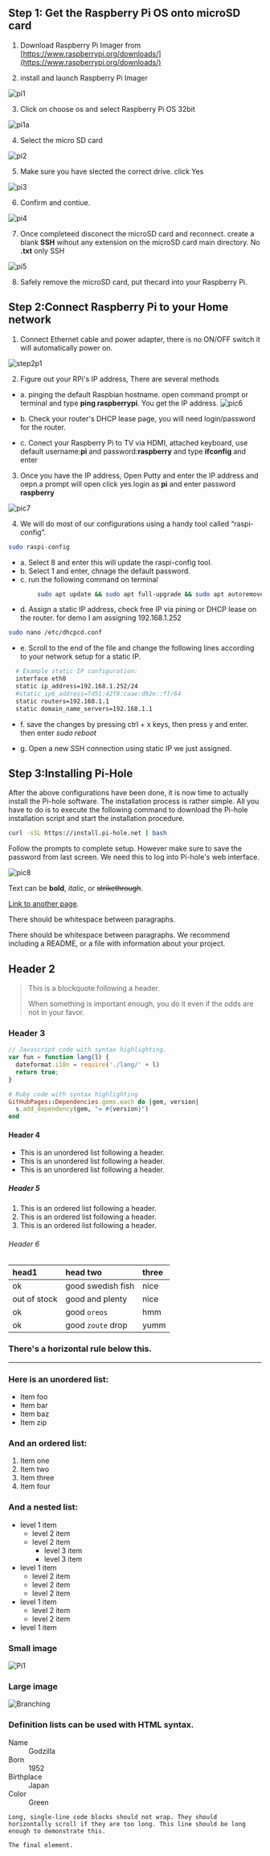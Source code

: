 

## Step 1: Get the Raspberry Pi OS onto microSD card

1. Download Raspberry Pi Imager from [https://www.raspberrypi.org/downloads/](https://www.raspberrypi.org/downloads/)

2. install and launch Raspberry Pi Imager 

![pi1](https://raw.githubusercontent.com/A3XX/dns_at_home/master/img/1.PNG)

3. Click on choose os and select Raspberry Pi OS 32bit

![pi1a](https://raw.githubusercontent.com/A3XX/dns_at_home/master/img/1a.png)

4. Select the micro SD card 

![pi2](https://raw.githubusercontent.com/A3XX/dns_at_home/master/img/2.PNG)

5. Make sure you have slected the correct drive. click Yes

![pi3](https://raw.githubusercontent.com/A3XX/dns_at_home/master/img/3.PNG)

6. Confirm and contiue. 

![pi4](https://raw.githubusercontent.com/A3XX/dns_at_home/master/img/4.PNG)

7. Once completeed disconect the microSD card and reconnect. create a blank **SSH** wihout any extension on the microSD card main directory. No **.txt** only SSH

![pi5](https://raw.githubusercontent.com/A3XX/dns_at_home/master/img/5.PNG)

8. Safely remove the microSD card, put thecard into your Raspberry Pi. 

## Step 2:Connect Raspberry Pi to your Home network
1. Connect Ethernet cable and power adapter, there is no ON/OFF switch it will automatically power on.  

![step2p1](https://projects-static.raspberrypi.org/projects/raspberry-pi-getting-started/0e07cfe2a142a41e6c97611e94057de6dddde935/en/images/pi-plug-in.gif)

2. Figure out your RPi's IP address, There are several methods
  - a. pinging the default Raspbian hostname. open command prompt or terminal and type **ping raspberrypi**. You get the IP address.
    ![pic6](https://raw.githubusercontent.com/A3XX/dns_at_home/master/img/6.PNG)

  - b. Check your router's DHCP lease page, you will need login/password for the router. 
  - c. Conect your Raspberry Pi to TV via HDMI, attached keyboard, use default username:**pi** and password:**raspberry** and type **ifconfig** and enter
3. Once you have the IP address, Open Putty and enter the IP address and oepn.a prompt will open click yes.login as **pi** and enter password **raspberry**

![pic7](https://raw.githubusercontent.com/A3XX/dns_at_home/master/img/7.PNG)

4. We will do most of our configurations using a handy tool called “raspi-config”.
```bash
sudo raspi-config
```

 - a. Select 8 and enter this will update the raspi-config tool. 
 - b. Select 1 and enter, chnage the default password. 
 - c. run the following command on terminal
```bash 
        sudo apt update && sudo apt full-upgrade && sudo apt autoremove && sudo apt autoclean
```
 - d. Assign a static IP address, check free IP via pining or DHCP lease on the router. for demo I am assigning 192.168.1.252
  

```bash 
sudo nano /etc/dhcpcd.conf
```
 - e. Scroll to the end of the file and change the following lines according to your network setup for a static IP.
  
```bash 
  # Example static IP configuration:
  interface eth0
  static ip_address=192.168.1.252/24
  #static ip6_address=fd51:42f8:caae:d92e::ff/64
  static routers=192.168.1.1
  static domain_name_servers=192.168.1.1
``` 

- f.  save the changes by pressing ctrl + x keys, then press y and enter. then enter *sudo reboot*

- g. Open a new SSH connection using static IP we just assigned.

## Step 3:Installing Pi-Hole

After the above configurations have been done, it is now time to actually install the Pi-hole software. The installation process is rather simple. All you have to do is to execute the following command to download the Pi-hole installation script and start the installation procedure.

```bash 
curl -sSL https://install.pi-hole.net | bash
```
Follow the prompts to complete setup. However make sure to save the password from last screen. We need this to log into Pi-hole's web interface. 

![pic8](https://raw.githubusercontent.com/A3XX/dns_at_home/master/img/9.gif)










Text can be **bold**, _italic_, or ~~strikethrough~~.

[Link to another page](./another-page.html).

There should be whitespace between paragraphs.

There should be whitespace between paragraphs. We recommend including a README, or a file with information about your project.

## Header 2

> This is a blockquote following a header.
>
> When something is important enough, you do it even if the odds are not in your favor.

### Header 3

```js
// Javascript code with syntax highlighting.
var fun = function lang(l) {
  dateformat.i18n = require('./lang/' + l)
  return true;
}
```

```ruby
# Ruby code with syntax highlighting
GitHubPages::Dependencies.gems.each do |gem, version|
  s.add_dependency(gem, "= #{version}")
end
```

#### Header 4

*   This is an unordered list following a header.
*   This is an unordered list following a header.
*   This is an unordered list following a header.

##### Header 5

1.  This is an ordered list following a header.
2.  This is an ordered list following a header.
3.  This is an ordered list following a header.

###### Header 6

| head1        | head two          | three |
|:-------------|:------------------|:------|
| ok           | good swedish fish | nice  |
| out of stock | good and plenty   | nice  |
| ok           | good `oreos`      | hmm   |
| ok           | good `zoute` drop | yumm  |

### There's a horizontal rule below this.

* * *

### Here is an unordered list:

*   Item foo
*   Item bar
*   Item baz
*   Item zip

### And an ordered list:

1.  Item one
1.  Item two
1.  Item three
1.  Item four

### And a nested list:

- level 1 item
  - level 2 item
  - level 2 item
    - level 3 item
    - level 3 item
- level 1 item
  - level 2 item
  - level 2 item
  - level 2 item
- level 1 item
  - level 2 item
  - level 2 item
- level 1 item

### Small image

![Pi1](https://github.githubassets.com/images/icons/emoji/octocat.png)

### Large image

![Branching](https://guides.github.com/activities/hello-world/branching.png)


### Definition lists can be used with HTML syntax.

<dl>
<dt>Name</dt>
<dd>Godzilla</dd>
<dt>Born</dt>
<dd>1952</dd>
<dt>Birthplace</dt>
<dd>Japan</dd>
<dt>Color</dt>
<dd>Green</dd>
</dl>

```
Long, single-line code blocks should not wrap. They should horizontally scroll if they are too long. This line should be long enough to demonstrate this.
```

```
The final element.
```
